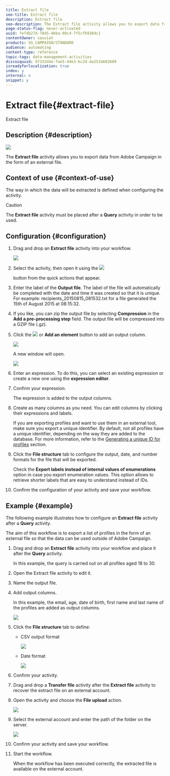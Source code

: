 ```yaml
---
title: Extract file
seo-title: Extract file
description: Extract file
seo-description: The Extract file activity allows you to export data from Adobe Campaign in the form of an external file.
page-status-flag: never-activated
uuid: fefdb27d-7845-4bba-98c4-7f5cfb9384c1
contentOwner: sauviat
products: SG_CAMPAIGN/STANDARD
audience: automating
content-type: reference
topic-tags: data-management-activities
discoiquuid: 97333d4e-fae5-44e3-bc2d-da253a602689
isreadyforlocalization: true
index: y
internal: n
snippet: y
---
```


# Extract file{#extract-file}

Extract file

## Description {#description}

![](assets/export.png)

The **Extract file** activity allows you to export data from Adobe Campaign in the form of an external file.

## Context of use {#context-of-use}

The way in which the data will be extracted is defined when configuring the activity.

>[!CAUTION]
>
>The **Extract file** activity must be placed after a **Query** activity in order to be used.

## Configuration {#configuration}

1. Drag and drop an **Extract file** activity into your workflow.

   ![](assets/wkf_data_export1.png)

1. Select the activity, then open it using the  ![](assets/edit_darkgrey-24px.png)

   button from the quick actions that appear.
1. Enter the label of the **Output file**. The label of the file will automatically be completed with the date and time it was created so that it is unique. For example: recipients_20150815_081532.txt for a file generated the 15th of August 2015 at 08:15:32.
1. If you like, you can zip the output file by selecting **Compression** in the **Add a pre-processing step** field. The output file will be compressed into a GZIP file (.gz).
1. Click the  ![](assets/add_darkgrey-24px.png) or **Add an element** button to add an output column.

   ![](assets/wkf_data_export2.png)

   A new window will open.

   ![](assets/wkf_data_export3.png)

1. Enter an expression. To do this, you can select an existing expression or create a new one using the **expression editor**.
1. Confirm your expression.

   The expression is added to the output columns.

1. Create as many columns as you need. You can edit columns by clicking their expressions and labels.

   If you are exporting profiles and want to use them in an external tool, make sure you export a unique identifier. By default, not all profiles have a unique identifier, depending on the way they are added to the database. For more information, refer to the [Generating a unique ID for profiles](../../developing/using/generating-a-unique-id-for-profiles-and-custom-resources.md) section.

1. Click the **File structure** tab to configure the output, date, and number formats for the file that will be exported.

   Check the **Export labels instead of internal values of enumerations** option in case you export enumeration values. This option allows to retrieve shorter labels that are easy to understand instead of IDs.

1. Confirm the configuration of your activity and save your workflow.

## Example {#example}

The following example illustrates how to configure an **Extract file** activity after a **Query** activity.

The aim of this workflow is to export a list of profiles in the form of an external file so that the data can be used outside of Adobe Campaign.

1. Drag and drop an **Extract file** activity into your workflow and place it after the **Query** activity.

   In this example, the query is carried out on all profiles aged 18 to 30.

1. Open the Extract file activity to edit it.
1. Name the output file.
1. Add output columns.

   In this example, the email, age, date of birth, first name and last name of the profiles are added as output columns.

   ![](assets/wkf_data_export6.png)

1. Click the **File structure** tab to define:

    * CSV output format
    
      ![](assets/wkf_data_export7.png)

    * Date format
    
      ![](assets/wkf_data_export9.png)

1. Confirm your activity.
1. Drag and drop a **Transfer file** activity after the **Extract file** activity to recover the extract file on an external account.
1. Open the activity and choose the **File upload** action.

   ![](assets/wkf_data_export11.png)

1. Select the external account and enter the path of the folder on the server.

   ![](assets/wkf_data_export12.png)

1. Confirm your activity and save your workflow.
1. Start the workflow.

   When the workflow has been executed correctly, the extracted file is available on the external account.

